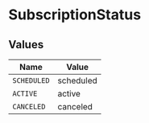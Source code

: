 # SubscriptionStatus


## Values

| Name        | Value       |
| ----------- | ----------- |
| `SCHEDULED` | scheduled   |
| `ACTIVE`    | active      |
| `CANCELED`  | canceled    |